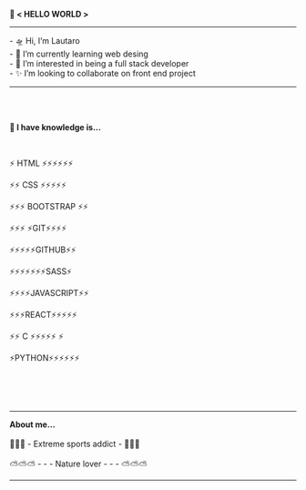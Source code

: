 
<strong> 💬 < HELLO WORLD >  </strong> 
<hr>
- 🛸 Hi, I’m Lautaro <br>
- 🌱 I’m currently learning web desing<br>
- 🔭 I’m interested in being a full stack developer<br>
- ✨ I’m looking to collaborate on front end project<br>
<hr>
<br>  
<br>   
  
<strong>🧠 I have knowledge is...</strong>
  
<br> 
  
⚡ HTML ⚡⚡⚡⚡⚡⚡                                 

⚡⚡ CSS  ⚡⚡⚡⚡⚡

⚡⚡⚡ BOOTSTRAP ⚡⚡

⚡⚡⚡ ⚡GIT⚡⚡⚡⚡

⚡⚡⚡⚡⚡GITHUB⚡⚡

⚡⚡⚡⚡⚡⚡⚡SASS⚡
  
⚡⚡⚡⚡JAVASCRIPT⚡⚡ 
 
⚡⚡⚡REACT⚡⚡⚡⚡⚡
 
⚡⚡ C ⚡⚡⚡⚡⚡ ⚡

⚡PYTHON⚡⚡⚡⚡⚡⚡ 

<br>
<br>
<br>
<hr>
 <strong> About me...</strong>
<br>
<br>
🦄🦄🦄 - Extreme sports addict - 🦄🦄🦄
<br>
<br>
⛅️⛅️⛅️ - - - Nature lover - - - ⛅️⛅️⛅️

<hr>
  
<!--
**Sh4dowPri3st/Sh4dowPri3st** is a ✨ _special_ ✨ repository because its `README.md` (this file) appears on your GitHub profile.

Here are some ideas to get you started:

- 🔭 I’m currently working on ...
- 🌱 I’m currently learning ...
- 👯 I’m looking to collaborate on ...
- 🤔 I’m looking for help with ...
- 💬 Ask me about ...
- 📫 How to reach me: ...
- 😄 Pronouns: ...
- ⚡ Fun fact: ...

🛸
🧉 
🗽
🧙‍♂️ 
🔮
🌳  
🃏  
🐈
⚛︎ 
🅰️ 
🪀
⛅️ 
🧶 
🧠
👁
🧿 
⚗️
🧮 
🦄 
👨‍🍳 
🧑🏽‍💻
-->
